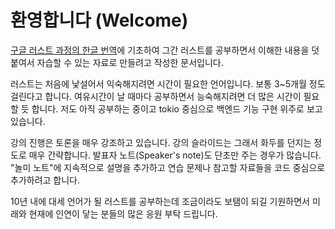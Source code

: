 # 환영합니다 (Welcome)

[구글 러스트 과정의 한글 번역](https://google.github.io/comprehensive-rust/ko/running-the-course.html)에 기초하여 그간 러스트를 공부하면서 이해한 내용을 덧붙여서 자습할 수 있는 자료로 만들려고 작성한 문서입니다.&#x20;

러스트는 처음에 낯설어서 익숙해지려면 시간이 필요한 언어입니다. 보통 3\~5개월 정도 걸린다고 합니다. 여유시간이 날 때마다 공부하면서 능숙해지려면 더 많은 시간이 필요할 듯 합니다. 저도 아직 공부하는 중이고 tokio 중심으로 백엔드 기능 구현 위주로 보고 있습니다.&#x20;

강의 진행은 토론을 매우 강조하고 있습니다. 강의 슬라이드는 그래서 화두를 던지는 정도로 매우 간략합니다. 발표자 노트(Speaker's note)도 단초만 주는 경우가 많습니다.  "놀미 노트"에 지속적으로 설명을 추가하고 연습 문제나 참고할 자료들을 코드 중심으로 추가하려고 합니다.&#x20;

10년 내에 대세 언어가 될 러스트를 공부하는데 조금이라도 보탬이 되길 기원하면서 미래와 현재에 인연이 닿는 분들의 많은 응원 부탁 드립니다.&#x20;
